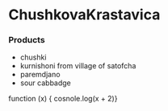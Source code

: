 # ChushkovaKrastavica
### Products
- chushki
- kurnishoni from village of satofcha
- paremdjano
- sour cabbadge

function (x) { cosnole.log(x + 2)}

